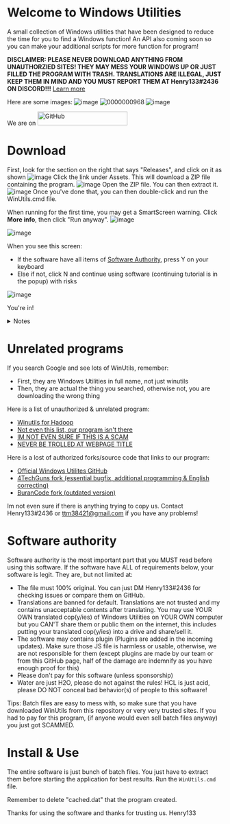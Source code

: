 # Welcome to Windows Utilities
A small collection of Windows utilities that have been designed to reduce the time for you to find a Windows function! An API also coming soon so you can make your additional scripts for more function for program!

**DISCLAIMER: PLEASE NEVER DOWNLOAD ANYTHING FROM UNAUTHORZIED SITES! THEY MAY MESS YOUR WINDOWS UP OR JUST FILLED THE PROGRAM WITH TRASH. TRANSLATIONS ARE ILLEGAL, JUST KEEP THEM IN MIND AND YOU MUST REPORT THEM AT Henry133#2436 ON DISCORD!!!** [Learn more](https://github.com/ColdSnow2/windows-utilities/#software-authority)

Here are some images:
![image](https://user-images.githubusercontent.com/42378704/219983417-4ff19f11-b505-4b07-9c8b-78f573122e65.png)
![0000000968](https://user-images.githubusercontent.com/42378704/219983480-5a2a1cbc-0ae7-40ac-8d82-a24c551e61ef.gif)
![image](https://user-images.githubusercontent.com/42378704/219983563-2682bcfa-e214-43e7-ab26-5dff9f5a48ed.png)

We are on <a href="https://github.com/ColdSnow2/windows-utilities/"><img src="https://i.ibb.co/47M994h/Git-Hub-Mark.png" alt="GitHub" border="0" width="210" height="32"></a>
# Download
First, look for the section on the right that says "Releases", and click on it as shown
![image](https://user-images.githubusercontent.com/42378704/219982830-b0990c79-9ae5-4f05-9348-63e569de415a.png)
Click the link under Assets. This will download a ZIP file containing the program.
![image](https://user-images.githubusercontent.com/42378704/219982874-9e3d8ffd-44d1-411a-9fae-780c0f39ee04.png)
Open the ZIP file. You can then extract it.
![image](https://user-images.githubusercontent.com/42378704/219982961-f9477e48-164f-4d7f-858a-d5a8a7131746.png)
Once you've done that, you can then double-click and run the WinUtils.cmd file.

When running for the first time, you may get a SmartScreen warning. Click __More info__, then click "Run anyway".
![image](https://user-images.githubusercontent.com/42378704/219983053-67e0aa86-4e23-41a9-96b2-b754037cd7b0.png)


![image](https://user-images.githubusercontent.com/42378704/219983101-9cacbc6a-1151-4ec4-b510-6c9cc54da4f6.png)

When you see this screen:
- If the software have all items of [Software Authority](https://github.com/ColdSnow2/windows-utilities/#software-authority), press Y on your keyboard
- Else if not, click N and continue using software (continuing tutorial is in the popup) with risks

![image](https://user-images.githubusercontent.com/42378704/219983180-70af797d-60ba-4e9a-b059-e50491fa6994.png)

You're in!

<details>
  <summary> Notes </summary>
  <summary> Batch files are easy to mess with, so make sure that you have downloaded WinUtils from this repository. </summary>
  <summary> If you had to pay for this program, (if anyone would even sell batch files anyway) you just got SCAMMED. </summary>
</details>

# Unrelated programs
If you search Google and see lots of WinUtils, remember:
- First, they are Windows Utilities in full name, not just winutils
- Then, they are actual the thing you searched, otherwise not, you are downloading the wrong thing

Here is a list of unauthorized & unrelated program:
- [Winutils for Hadoop](https://github.com/steveloughran/winutils)
- [Not even this list, our program isn't there](https://www.makeuseof.com/best-utilities-for-windows/)
- [IM NOT EVEN SURE IF THIS IS A SCAM](https://www.bleepingcomputer.com/download/windows/utilities/)
- [NEVER BE TROLLED AT WEBPAGE TITLE](https://www.instructables.com/How-to-Use-Windows-Utilities-to-Maintain-Your-PC/)

Here is a lost of authorized forks/source code that links to our program:
- [Official Windows Utilites GitHub](https://github.com/ColdSnow2/windows-utilities/)
- [4TechGuns fork (essential bugfix, additional programming & English correcting)](https://github.com/4techguns/windows-utilities/)
- [BuranCode fork (outdated version)](https://github.com/BuranCodes/windows-utilities)

Im not even sure if there is anything trying to copy us. Contact Henry133#2436 or ttm38421@gmail.com if you have any problems!
# Software authority
Software authority is the most important part that you MUST read before using this software.
If the software have ALL of requirements below, your software is legit. They are, but not limited at:
- The file must 100% original. You can just DM Henry133#2436 for checking issues or compare them on GitHub.
- Translations are banned for default. Translations are not trusted and my contains unacceptable contents after translating. You may use YOUR OWN translated cop(y/ies) of Windows Utilities on YOUR OWN computer but you CAN'T share them or public them on the internet, this includes putting your translated cop(y/ies) into a drive and share/sell it.
- The software may contains plugin (Plugins are added in the incoming updates). Make sure those JS file is harmless or usable, otherwise, we are not responsible for them (except plugins are made by our team or from this GitHub page, half of the damage are indemnify as you have enough proof for this)
- Please don't pay for this software (unless sponsorship)
- Water are just H2O, please do not against the rules! HCL is just acid, please DO NOT conceal bad behavior(s) of people to this software!

Tips:
Batch files are easy to mess with, so make sure that you have downloaded WinUtils from this repository or very very trusted sites.
If you had to pay for this program, (if anyone would even sell batch files anyway) you just got SCAMMED.

# Install & Use
The entire software is just bunch of batch files. You just have to extract them before starting the application for best results. Run the `WinUtils.cmd` file.

Remember to delete "cached.dat" that the program created.

Thanks for using the software and thanks for trusting us.
Henry133
